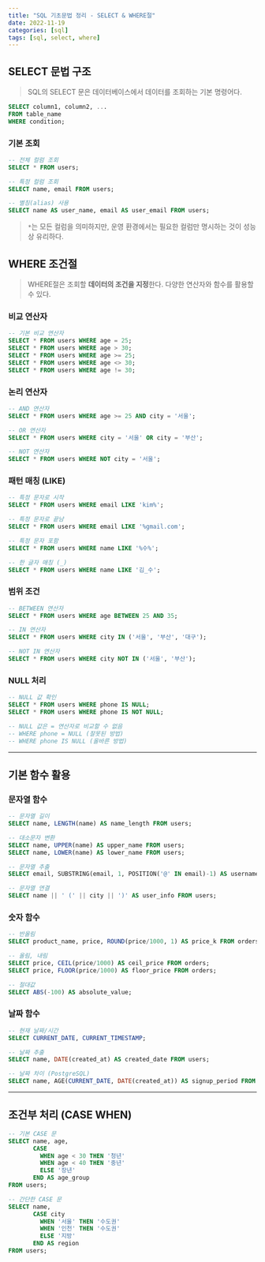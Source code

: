 ```yaml
---
title: "SQL 기초문법 정리 - SELECT & WHERE절"
date: 2022-11-19
categories: [sql]
tags: [sql, select, where]
---
```


## SELECT 문법 구조

> SQL의 SELECT 문은 데이터베이스에서 데이터를 조회하는 기본 명령어다.

```sql
SELECT column1, column2, ...
FROM table_name
WHERE condition;
```

### 기본 조회

```sql
-- 전체 컬럼 조회
SELECT * FROM users;

-- 특정 컬럼 조회
SELECT name, email FROM users;

-- 별칭(alias) 사용
SELECT name AS user_name, email AS user_email FROM users;
```

> `*`는 모든 컬럼을 의미하지만, 운영 환경에서는 필요한 컬럼만 명시하는 것이 성능상 유리하다.

## WHERE 조건절

> WHERE절은 조회할 **데이터의 조건을 지정**한다. 다양한 연산자와 함수를 활용할 수 있다.

### 비교 연산자

```sql
-- 기본 비교 연산자
SELECT * FROM users WHERE age = 25;
SELECT * FROM users WHERE age > 30;
SELECT * FROM users WHERE age >= 25;
SELECT * FROM users WHERE age <> 30;
SELECT * FROM users WHERE age != 30;
```

### 논리 연산자

```sql
-- AND 연산자
SELECT * FROM users WHERE age >= 25 AND city = '서울';

-- OR 연산자
SELECT * FROM users WHERE city = '서울' OR city = '부산';

-- NOT 연산자
SELECT * FROM users WHERE NOT city = '서울';
```

### 패턴 매칭 (LIKE)

```sql
-- 특정 문자로 시작
SELECT * FROM users WHERE email LIKE 'kim%';

-- 특정 문자로 끝남
SELECT * FROM users WHERE email LIKE '%gmail.com';

-- 특정 문자 포함
SELECT * FROM users WHERE name LIKE '%수%';

-- 한 글자 매칭 (_)
SELECT * FROM users WHERE name LIKE '김_수';
```

### 범위 조건

```sql
-- BETWEEN 연산자
SELECT * FROM users WHERE age BETWEEN 25 AND 35;

-- IN 연산자
SELECT * FROM users WHERE city IN ('서울', '부산', '대구');

-- NOT IN 연산자
SELECT * FROM users WHERE city NOT IN ('서울', '부산');
```

### NULL 처리

```sql
-- NULL 값 확인
SELECT * FROM users WHERE phone IS NULL;
SELECT * FROM users WHERE phone IS NOT NULL;

-- NULL 값은 = 연산자로 비교할 수 없음
-- WHERE phone = NULL (잘못된 방법)
-- WHERE phone IS NULL (올바른 방법)
```

---

## 기본 함수 활용

### 문자열 함수

```sql
-- 문자열 길이
SELECT name, LENGTH(name) AS name_length FROM users;

-- 대소문자 변환
SELECT name, UPPER(name) AS upper_name FROM users;
SELECT name, LOWER(name) AS lower_name FROM users;

-- 문자열 추출
SELECT email, SUBSTRING(email, 1, POSITION('@' IN email)-1) AS username FROM users;

-- 문자열 연결
SELECT name || ' (' || city || ')' AS user_info FROM users;
```

### 숫자 함수

```sql
-- 반올림
SELECT product_name, price, ROUND(price/1000, 1) AS price_k FROM orders;

-- 올림, 내림
SELECT price, CEIL(price/1000) AS ceil_price FROM orders;
SELECT price, FLOOR(price/1000) AS floor_price FROM orders;

-- 절대값
SELECT ABS(-100) AS absolute_value;
```

### 날짜 함수

```sql
-- 현재 날짜/시간
SELECT CURRENT_DATE, CURRENT_TIMESTAMP;

-- 날짜 추출
SELECT name, DATE(created_at) AS created_date FROM users;

-- 날짜 차이 (PostgreSQL)
SELECT name, AGE(CURRENT_DATE, DATE(created_at)) AS signup_period FROM users;
```

---

## 조건부 처리 (CASE WHEN)

```sql
-- 기본 CASE 문
SELECT name, age,
       CASE 
         WHEN age < 30 THEN '청년'
         WHEN age < 40 THEN '중년'
         ELSE '장년'
       END AS age_group
FROM users;

-- 간단한 CASE 문
SELECT name,
       CASE city
         WHEN '서울' THEN '수도권'
         WHEN '인천' THEN '수도권'
         ELSE '지방'
       END AS region
FROM users;
```
